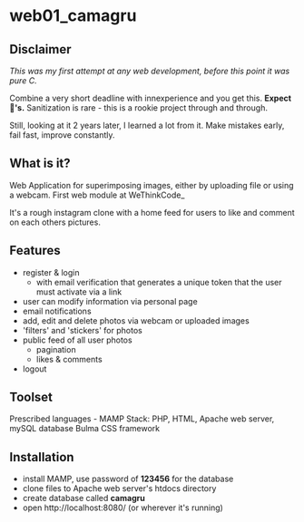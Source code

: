 # web01_camagru

## Disclaimer
*This was my first attempt at any web development, before this point it was pure C.*  

Combine a very short deadline with innexperience and you get this. **Expect 🐞's.** Sanitization is rare - this is a rookie project through and through.  

Still, looking at it 2 years later, I learned a lot from it. Make mistakes early, fail fast, improve constantly.

## What is it?
Web Application for superimposing images, either by uploading file or using a webcam. First web module at WeThinkCode_  

It's a rough instagram clone with a home feed for users to like and comment on each others pictures.

## Features
- register & login 
  - with email verification that generates a unique token that the user must activate via a link
- user can modify information via personal page
- email notifications
- add, edit and delete photos via webcam or uploaded images
- 'filters' and 'stickers' for photos
- public feed of all user photos
  - pagination
  - likes & comments
- logout

## Toolset
Prescribed languages - MAMP Stack: PHP, HTML, Apache web server, mySQL database
Bulma CSS framework  

## Installation
- install MAMP, use password of **123456** for the database
- clone files to Apache web server's htdocs directory
- create database called **camagru**
- open http://localhost:8080/ (or wherever it's running)
